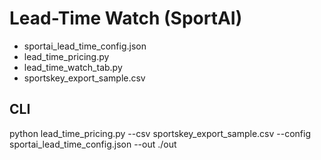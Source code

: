 # Lead-Time Watch (SportAI)
- sportai_lead_time_config.json
- lead_time_pricing.py
- lead_time_watch_tab.py
- sportskey_export_sample.csv

## CLI
python lead_time_pricing.py --csv sportskey_export_sample.csv --config sportai_lead_time_config.json --out ./out
